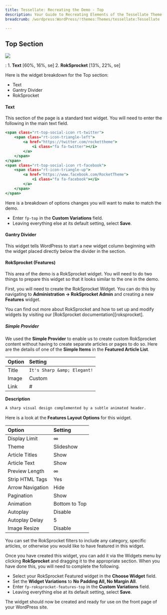 ```yaml
---
title: Tessellate: Recreating the Demo - Top
description: Your Guide to Recreating Elements of the Tessellate Theme for WordPress
breadcrumb: /wordpress:WordPress/!themes:Themes/tessellate:Tessellate

---
```


Top Section
-----

![][demo]

:   1. **Text** [60%, 16%, se]
    2. **RokSprocket** [13%, 22%, se]

Here is the widget breakdown for the Top section:

* Text
* Gantry Divider
* RokSprocket

#### Text

This section of the page is a standard text widget. You will need to enter the following in the main text field.

~~~ .html
<span class="rt-top-social-icon rt-twitter">
	<span class="rt-icon-triangle-left">
		<a href="https://twitter.com/rockettheme">
			<i class="fa fa-twitter"></i>
		</a>
	</span>
</span>
<span class="rt-top-social-icon rt-facebook">
	<span class="rt-icon-triangle-up">
		<a href="https://www.facebook.com/RocketTheme">
			<i class="fa fa-facebook"></i>
		</a>
	</span>
</span>
~~~

Here is a breakdown of options changes you will want to make to match the demo.

* Enter `fp-top` in the **Custom Variations** field.
* Leaving everything else at its default setting, select **Save**.

#### Gantry Divider

This widget tells WordPress to start a new widget column beginning with the widget placed directly below the divider in the section.

#### RokSprocket (Features)

This area of the demo is a RokSprocket widget. You will need to do two things to prepare this widget so that it looks similar to the one in the demo.

First, you will need to create the RokSprocket Widget. You can do this by navigating to **Administration -> RokSprocket Admin** and creating a new **Features** widget.

You can find out more about RokSprocket and how to set up and modify widgets by visiting our [RokSprocket documentation][roksprocket].

##### Simple Provider

We used the **Simple Provider** to enable us to create custom RokSprocket content without having to create separate articles or pages to do so. Here are the details of one of the **Simple Items** in the **Featured Article List**.

| Option      | Setting                     |
| :---------- | :----------                 |
| Title       | `It's Sharp &amp; Elegant!` |
| Image       | Custom                      |
| Link        | #                           |

**Description**

~~~ .html
A sharp visual design complemented by a subtle animated header.
~~~

Here is a look at the **Features Layout Options** for this widget.

| Option           | Setting         |
| :----------      | :----------     |
| Display Limit    | ∞               |
| Theme            | Slideshow       |
| Article Titles   | Show            |
| Article Text     | Show            |
| Preview Length   | ∞               |
| Strip HTML Tags  | Yes             |
| Arrow Navigation | Hide            |
| Pagination       | Show            |
| Animation        | Bottom to Top   |
| Autoplay         | Disable         |
| Autoplay Delay   | 5               |
| Image Resize     | Disable         |

You can set the RokSprocket filters to include any category, specific articles, or otherwise you would like to have featured in this widget.

Once you have created this widget, you can add it via the Widgets menu by clicking **RokSprocket** and dragging it to the appropriate section. When you have done this, you will need to complete the following.

* Select your RokSprocket Featured widget in the **Choose Widget** field.
* Set the **Widget Variations** to **No Padding All, No Margin All**.
* Enter `fp-roksprocket-features-top` in the **Custom Variations** field.
* Leaving everything else at its default setting, select **Save**.

The widget should now be created and ready for use on the front page of your WordPress site.

[demo]: assets/demo_2.jpeg
